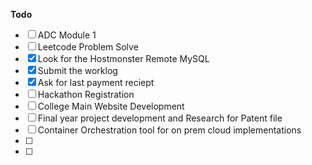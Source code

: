 **Todo**
- [ ] ADC Module 1
- [ ] Leetcode Problem Solve
- [x] Look for the Hostmonster Remote MySQL
- [x] Submit the worklog
- [x] Ask for last payment reciept
- [ ] Hackathon Registration
- [ ] College Main Website Development
- [ ] Final year project development and Research for Patent file
- [ ] Container Orchestration tool for on prem cloud implementations
- [ ] 
- [ ] 